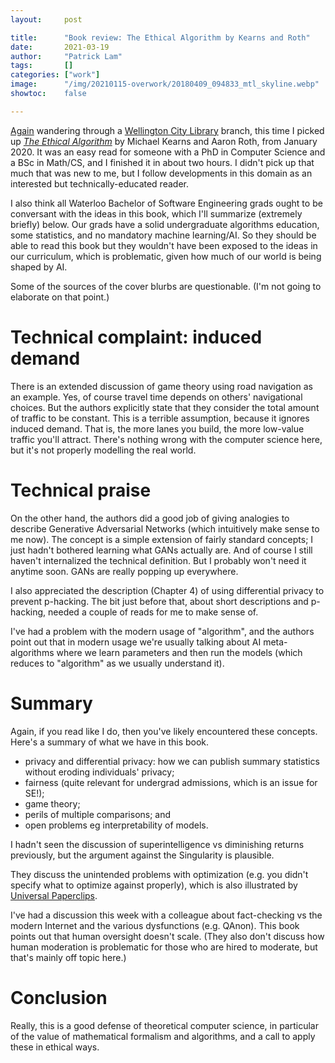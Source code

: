 ```yaml
---
layout:     post

title:      "Book review: The Ethical Algorithm by Kearns and Roth"
date:       2021-03-19
author:     "Patrick Lam"
tags:       []
categories: ["work"]
image:      "/img/20210115-overwork/20180409_094833_mtl_skyline.webp"
showtoc:    false

---
```


[Again](/post/20210115-overwork/) wandering through a [Wellington City Library](https://www.wcl.govt.nz) branch, this time I picked up *[The Ethical Algorithm](https://global.oup.com/academic/product/the-ethical-algorithm-9780190948207)*
by Michael Kearns and Aaron Roth, from January 2020. It was an easy read for someone with a PhD in Computer Science
and a BSc in Math/CS, and
I finished it in about two hours. I didn't pick up that much that was new to me, but
I follow developments in this domain as an interested but technically-educated reader.

I also think all Waterloo Bachelor of Software Engineering grads ought
to be conversant with the ideas in this book, which I'll summarize (extremely briefly)
below.  Our grads have a solid undergraduate algorithms education,
some statistics, and no mandatory machine learning/AI.  So they should
be able to read this book but they wouldn't have been exposed to the
ideas in our curriculum, which is problematic, given how much of our world
is being shaped by AI.

Some of the sources of the cover blurbs are questionable. (I'm not
going to elaborate on that point.)

# Technical complaint: induced demand

There is an extended discussion of game theory using road navigation
as an example. Yes, of course travel time depends on others'
navigational choices. But the authors explicitly state that they
consider the total amount of traffic to be constant. This is a
terrible assumption, because it ignores induced demand. That is, the more lanes
you build, the more low-value traffic you'll attract. There's nothing
wrong with the computer science here, but it's not properly modelling
the real world.

# Technical praise

On the other hand, the authors did a good job of giving analogies to
describe Generative Adversarial Networks (which intuitively make sense
to me now).  The concept is a simple extension of fairly standard
concepts; I just hadn't bothered learning what GANs actually are. And
of course I still haven't internalized the technical definition. But I
probably won't need it anytime soon. GANs are really popping up
everywhere.

I also appreciated the description (Chapter 4) of using differential
privacy to prevent p-hacking. The bit just before that, about short
descriptions and p-hacking, needed a couple of reads for me to make
sense of.

I've had a problem with the modern usage of "algorithm", and the
authors point out that in modern usage we're usually talking about AI
meta-algorithms where we learn parameters and then run the
models (which reduces to "algorithm" as we usually understand it).

# Summary

Again, if you read like I do, then you've likely encountered these
concepts. Here's a summary of what we have in this book.

* privacy and differential privacy: how we can publish summary statistics
without eroding individuals' privacy;
* fairness (quite relevant for undergrad admissions, which is an issue for SE!);
* game theory;
* perils of multiple comparisons; and
* open problems eg interpretability of models.

I hadn't seen the discussion of superintelligence vs diminishing returns previously,
but the argument against the Singularity is plausible.

They discuss the unintended problems with optimization (e.g. you
didn't specify what to optimize against properly), which is also
illustrated by [Universal
Paperclips](https://www.decisionproblem.com/paperclips/).

I've had a discussion this week with a colleague about fact-checking vs the modern Internet
and the various dysfunctions (e.g. QAnon). This book points out that human oversight doesn't
scale. (They also don't discuss how human moderation is problematic for those who are hired
to moderate, but that's mainly off topic here.)

# Conclusion

Really, this is a good defense of theoretical computer science, in particular of the value of
mathematical formalism and algorithms, and a call to apply these in ethical ways.